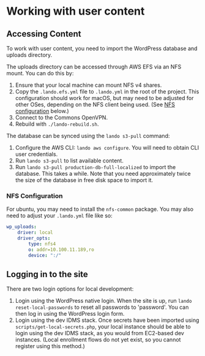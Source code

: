 # Working with user content

## Accessing Content

To work with user content, you need to import the WordPress database and uploads directory. 

The uploads directory can be accessed through AWS EFS via an NFS mount. You can do this by:

1. Ensure that your local machine can mount NFS v4 shares.
2. Copy the `.lando.efs.yml` file to `.lando.yml` in the root of the project. This configuration should work for macOS, but may need to be adjusted for other OSes, depending on the NFS client being used. (See [NFS configuration](#NFS-Configuration) below.)
3. Connect to the Commons OpenVPN.
4. Rebuild with `./lando-rebuild.sh`.

The database can be synced using the `lando s3-pull` command:

1. Configure the AWS CLI: `lando aws configure`. You will need to obtain CLI user credentials.
2. Run `lando s3-pull` to list available content.
3. Run `lando s3-pull production-db-full-localized` to import the database. This takes a while. Note that you need approximately twice the size of the database in free disk space to import it.

### NFS Configuration

For ubuntu, you may need to install the `nfs-common` package. You may also need to adjust your `.lando.yml` file like so:

```yaml
wp_uploads:
	driver: local
	driver_opts:
		type: nfs4
		o: addr=10.100.11.189,ro
		device: ":/"
```

## Logging in to the site

There are two login options for local development:

1) Login using the WordPress native login. When the site is up, run `lando reset-local-passwords` to reset all passwords to 'password'. You can then log in using the WordPress login form.
2) Login using the dev IDMS stack. Once secrets have been imported using `scripts/get-local-secrets.php`, your local instance should be able to login using the dev IDMS stack, as you would from EC2-based dev instances. (Local enrollment flows do not yet exist, so you cannot register using this method.)